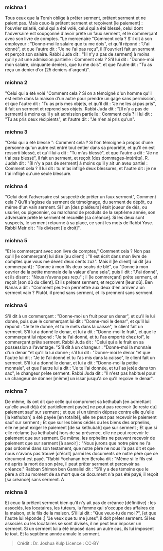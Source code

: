 
### michna 1
Tous ceux que la Torah oblige à prêter serment, prêtent serment et ne paient pas. Mais ceux-là prêtent serment et reçoivent [le paiement] : l'ouvrier salarié, celui qui a été volé, celui qui a été blessé, celui dont l'adversaire est soupçonné d'avoir prêté un faux serment, et le commerçant avec son livre de comptes. "Le mercenaire "Comment cela ? S'il dit à son employeur : "Donne-moi le salaire que tu me dois", et qu'il répond : "J'ai donné", et que l'autre dit : "Je ne l'ai pas reçu", il [l'ouvrier] fait un serment et perçoit son salaire. Rabbi Juda dit :  "[Il n'y a pas de serment] à moins qu'il y ait une admission partielle :   Comment cela ? S'il lui dit : "Donne-moi mon salaire, cinquante deniers, que tu me dois", et que l'autre dit : "Tu as reçu un denier d'or (25 deniers d'argent)".

### michna 2
"Celui qui a été volé "Comment cela ? Si on a témoigné d'un homme qu'il est entré dans la maison d'un autre pour prendre un gage sans permission, et que l'autre dit : "Tu as pris mes objets, et qu'il dit : "Je ne les ai pas pris", il fait un serment et reprend ses objets. Rabbi Juda dit :  "[Il n'y a pas de serment] à moins qu'il y ait admission partielle :   Comment cela ? Il lui dit : "Tu as pris deux récipients", et l'autre dit : "Je n'en ai pris qu'un".

### michna 3
"Celui qui a été blessé ": Comment cela ? Si l'on témoigne à propos d'une personne qu'un autre est entré tout entier dans sa propriété, et qu'il en est ressorti blessé, et qu'il lui a dit : "Tu m'as blessé", et que l'autre a dit : "Je ne t'ai pas blessé", il fait un serment, et reçoit [des dommages-intérêts]. R. Judah dit : "[Il n'y a pas de serment] à moins qu'il y ait un aveu partiel :   Comment cela ?  Il lui dit : tu m'as infligé deux blessures, et l'autre dit : je ne t'ai infligé qu'une seule blessure.

### michna 4
"Celui dont l'adversaire est suspecté de prêter un faux serment", Comment cela ? Qu'il s'agisse du serment de témoignage, du serment de dépôt, ou même d'un vain serment. Si l'un [des plaideurs] était joueur de dés, ou usurier, ou pigeonnier, ou marchand de produits de la septième année, son adversaire prête le serment et recueille [sa créance]. Si les deux sont suspects, le serment retourne à sa place, ce sont les mots de Rabbi Yose. Rabbi Meir dit :  "Ils divisent [le droit]".

### michna 5
"Et le commerçant avec son livre de comptes," Comment cela ? Non pas qu'il [le commerçant] lui dise [au client] : "Il est écrit dans mon livre de comptes que vous me devez deux cents zuz". Mais il [le client] lui dit [au commerçant] : "Donne à mon fils deux seahs de blé", ou "Donne à mon ouvrier de la petite monnaie de la valeur d'une sela", puis il dit : "J'ai donné", et ils disent : "Nous n'avons pas reçu" ; il [le commerçant] prête serment, et reçoit [son dû du client]. Et ils prêtent serment, et reçoivent [leur dû]. Ben Nanas a dit :  "Comment peut-on permettre aux deux d'en arriver à un serment vain ?  Plutôt, il prend sans serment, et ils prennent sans serment.

### michna 6
S'il dit à un commerçant : "Donne-moi un fruit pour un denar", et qu'il le lui donne, puis que le commerçant lui dit : "Donne-moi le denar", et qu'il lui répond : "Je te le donne, et tu le mets dans la caisse", le client fait un serment. S'il lui a donné le denar, et lui a dit : "Donne-moi le fruit", et que le commerçant lui répond : "Je te l'ai donné, et tu l'as emporté chez toi", le commerçant prête serment. Rabbi Juda dit : "Celui qui a le fruit en sa possession a l'avantage. "S'il dit à un changeur : "Donne-moi la monnaie d'un denar "et qu'il la lui donne ; s'il lui dit : "Donne-moi le denar "et que l'autre lui dit : "Je te l'ai donné et tu l'as mis dans la caisse", le client fait un serment. S'il lui a donné le denar, et lui a dit : "Donne-moi la petite monnaie", et que l'autre lui a dit : "Je te l'ai donnée, et tu l'as jetée dans ton sac", le changeur prête serment. Rabbi Juda dit :  "Il n'est pas habituel pour un changeur de donner [même] un issar jusqu'à ce qu'il reçoive le denar".

### michna 7
De même, ils ont dit que celle qui compromet sa kethubah [en admettant qu'elle avait déjà été partiellement payée] ne peut pas recevoir [le reste du] paiement sauf sur serment ; et que si un témoin dépose contre elle qu'elle [la kethubah] a été payée [en totalité], elle ne peut pas recevoir le paiement sauf sur serment ; Et que sur les biens cédés ou les biens des orphelins, elle ne peut exiger le paiement [de sa kethubah] que sur serment ; Et que si elle réclame [sa kethubah] hors de sa présence, elle ne peut recevoir le paiement que sur serment. De même, les orphelins ne peuvent recevoir de paiement que sur serment [à savoir] : "Nous jurons que notre père ne l'a pas ordonné dans son testament, que notre père ne nous l'a pas dit et que nous n'avons pas trouvé [d'écrit] parmi les documents de notre père que ce document est payé. "Rabbi Yochanan ben Beroka dit :  "Même si le fils est né après la mort de son père, il peut prêter serment et percevoir sa créance." Rabban Shimon ben Gamaliel dit :  "S'il y a des témoins que le père a dit au moment de sa mort que ce document n'a pas été payé, il reçoit [sa créance] sans serment. Â

### michna 8
Et ceux-là prêtent serment bien qu'il n'y ait pas de créance [définitive] : les associés, les locataires, les tuteurs, la femme qui s'occupe des affaires de la maison, et le fils de la maison. S'il lui dit : "Que veux-tu de moi ?", [et que l'autre lui réponde :] "Je veux que tu me jures", il doit prêter serment. Si les associés ou les locataires se sont divisés, il ne peut leur imposer un serment. Si un serment lui a été imposé dans un autre cas, ils lui imposent le tout. Et la septième année annule le serment.

>Crédit : Dr. Joshua Kulp
>Licence : CC-BY